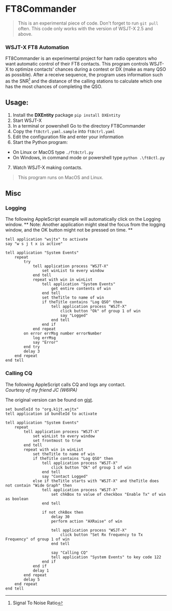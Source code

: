 
# FT8Commander

> This is an experimental piece of code. Don't forget to run `git pull` often.
> This code only works with the version of WSJT-X 2.5 and above.

### WSJT-X FT8 Automation

FT8Commander is an experimental project for ham radio operators who
want automatic control of their FT8 contacts. This program controls
WSJT-X to optimize contacts' chances during a contest or DX (make as
many QSO as possible). After a receive sequence, the program uses
information such as the SNR[^1] and the distance of the calling
stations to calculate which one has the most chances of completing the
QSO.

## Usage:
  1. Install the **DXEntity** package `pip install DXEntity`
  2. Start WSJT-X
  3. In a terminal or powershell Go to the directory FT8Commander
  4. Copy the `ft8ctrl.yaml.sample` into `ft8ctrl.yaml`
  5. Edit the configuration file and enter your information
  6. Start the Python program:
   - On Linux or MacOS type `./ft8ctrl.py`
   - On Windows, in command mode or powershell type `python .\ft8ctl.py`
  7. Watch WSJT-X making contacts.

> This program runs on MacOS and Linux.

## Misc

### Logging

The following AppleScript example will automatically click on the Logging window.
** Note: Another application might steal the focus from the logging window, and the OK button might not be pressed on time. **

```applescript
tell application "wsjtx" to activate
say "w s j t x is active"

tell application "System Events"
	repeat
		try
			tell application process "WSJT-X"
				set winList to every window
			end tell
			repeat with win in winList
				tell application "System Events"
					get entire contents of win
				end tell
				set theTitle to name of win
				if theTitle contains "Log QSO" then
					tell application process "WSJT-X"
						click button "Ok" of group 1 of win
						say "Logged"
					end tell
				end if
			end repeat
		on error errMsg number errorNumber
			log errMsg
			say "Error"
		end try
		delay 3
	end repeat
end tell
```

### Calling CQ

The following AppleScript calls CQ and logs any contact.<br>
_Courtesy of my friend JC (W6IPA)_

The original version can be found on [gist][1].

```applescript
set bundleId to "org.k1jt.wsjtx"
tell application id bundleId to activate

tell application "System Events"
	repeat
		tell application process "WSJT-X"
			set winList to every window
			set frontmost to true
		end tell
		repeat with win in winList
			set theTitle to name of win
			if theTitle contains "Log QSO" then
				tell application process "WSJT-X"
					click button "Ok" of group 1 of win
				end tell
				say "Contact Logged"
			else if theTitle starts with "WSJT-X" and theTitle does not contain "Wide Graph" then
				tell application process "WSJT-X"
					set chkBox to value of checkbox "Enable Tx" of win as boolean
				end tell

				if not chkBox then
					delay 30
					perform action "AXRaise" of win

					tell application process "WSJT-X"
						click button "Set Rx frequency to Tx Frequency" of group 1 of win
					end tell

					say "Calling CQ"
					tell application "System Events" to key code 122
				end if
			end if
			delay 1
		end repeat
		delay 5
	end repeat
end tell
```

[^1]: Signal To Noise Ratio

[1]: https://gist.github.com/jc-m/f4ae181cdbac7adc8621e93a0c26c8e5
